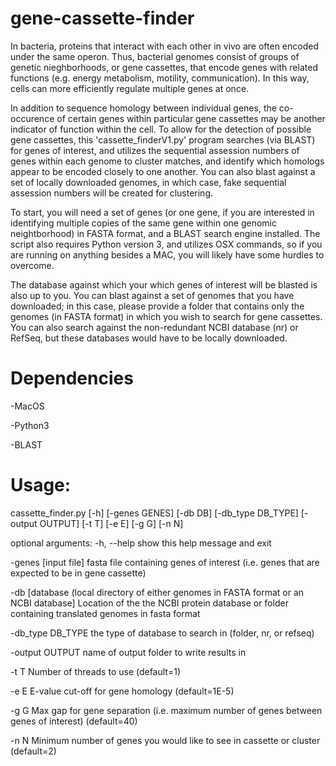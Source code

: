 # gene-cassette-finder
In bacteria, proteins that interact with each other in vivo are often encoded under the same operon. Thus, bacterial genomes consist of groups of genetic nieghborhoods, or gene cassettes, that encode genes with related functions (e.g. energy metabolism, motility, communication). In this way, cells can more efficiently regulate multiple genes at once.

In addition to sequence homology between individual genes, the co-occurence of certain genes within particular gene cassettes may be another indicator of function within the cell. To allow for the detection of possible gene cassettes, this 'cassette\_finderV1.py' program searches (via BLAST) for genes of interest, and utilizes the sequential assession numbers of genes within each genome to cluster matches, and identify which homologs appear to be encoded closely to one another. You can also blast against a set of locally downloaded genomes, in which case, fake sequential assession numbers will be created for clustering.

To start, you will need a set of genes (or one gene, if you are interested in identifying multiple copies of the same gene within one genomic neightborhood) in FASTA format, and a BLAST search engine installed. The script also requires Python version 3, and utilizes OSX commands, so if you are running on anything besides a MAC, you will likely have some hurdles to overcome.

The database against which your which genes of interest will be blasted is also up to you. You can blast against a set of genomes that you have downloaded; in this case, please provide a folder that contains only the genomes (in FASTA format) in which you wish to search for gene cassettes. You can also search against the non-redundant NCBI database (nr) or RefSeq, but these databases would have to be locally downloaded.

# Dependencies
  -MacOS
  
  -Python3
  
  -BLAST

# Usage:

cassette\_finder.py [-h] [-genes GENES] [-db DB] [-db_type DB_TYPE]
                          [-output OUTPUT] [-t T] [-e E] [-g G] [-n N]

optional arguments:
  -h, --help        show this help message and exit
  
  -genes [input file]      fasta file containing genes of interest (i.e. genes that
                    are expected to be in gene cassette)
                    
  -db [database (local directory of either genomes in FASTA format or an NCBI database]            Location of the the NCBI protein database or folder
                    containing translated genomes in fasta format
                    
  -db_type DB_TYPE  the type of database to search in (folder, nr, or refseq)
  
  -output OUTPUT    name of output folder to write results in
  
  -t T              Number of threads to use (default=1)
  
  -e E              E-value cut-off for gene homology (default=1E-5)
  
  -g G              Max gap for gene separation (i.e. maximum number of genes
                    between genes of interest) (default=40)
                    
  -n N              Minimum number of genes you would like to see in cassette
                    or cluster (default=2)


